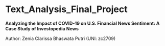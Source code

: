 # Text_Analysis_Final_Project

**Analyzing the Impact of COVID-19 on U.S. Financial News Sentiment: A Case Study of Investopedia News**


Author: Zenia Clarissa Bhaswata Putri (UNI: zc2709)
